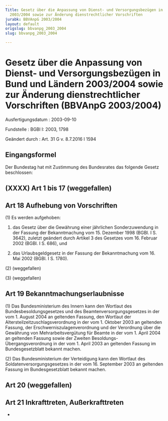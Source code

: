 ```yaml
---
Title: Gesetz über die Anpassung von Dienst- und Versorgungsbezügen in Bund und Ländern
  2003/2004 sowie zur Änderung dienstrechtlicher Vorschriften
jurabk: BBVAnpG 2003/2004
layout: default
origslug: bbvanpg_2003_2004
slug: bbvanpg_2003_2004

---
```


# Gesetz über die Anpassung von Dienst- und Versorgungsbezügen in Bund und Ländern 2003/2004 sowie zur Änderung dienstrechtlicher Vorschriften (BBVAnpG 2003/2004)

Ausfertigungsdatum
:   2003-09-10

Fundstelle
:   BGBl I: 2003, 1798

Geändert durch
:   Art. 31 G v. 8.7.2016 I 1594



## Eingangsformel

Der Bundestag hat mit Zustimmung des Bundesrates das folgende Gesetz
beschlossen:


## (XXXX) Art 1 bis 17 (weggefallen)



## Art 18 Aufhebung von Vorschriften

(1) Es werden aufgehoben:

1.  das Gesetz über die Gewährung einer jährlichen Sonderzuwendung in der
    Fassung der Bekanntmachung vom 15. Dezember 1998 (BGBl. I S. 3642),
    zuletzt geändert durch Artikel 3 des Gesetzes vom 16. Februar 2002
    (BGBl. I S. 686), und


2.  das Urlaubsgeldgesetz in der Fassung der Bekanntmachung vom 16. Mai
    2002 (BGBl. I S. 1780).




(2) (weggefallen)

(3) (weggefallen)


## Art 19 Bekanntmachungserlaubnisse

(1) Das Bundesministerium des Innern kann den Wortlaut des
Bundesbesoldungsgesetzes und des Beamtenversorgungsgesetzes in der vom
1\. August 2004 an geltenden Fassung, den Wortlaut der
Altersteilzeitzuschlagsverordnung in der vom 1. Oktober 2003 an
geltenden Fassung, der Erschwerniszulagenverordnung und der Verordnung
über die Gewährung von Mehrarbeitsvergütung für Beamte in der vom 1.
April 2004 an geltenden Fassung sowie der Zweiten Besoldungs-
Übergangsverordnung in der vom 1. April 2003 an geltenden Fassung im
Bundesgesetzblatt bekannt machen.

(2) Das Bundesministerium der Verteidigung kann den Wortlaut des
Soldatenversorgungsgesetzes in der vom 16. September 2003 an geltenden
Fassung im Bundesgesetzblatt bekannt machen.


## Art 20 (weggefallen)



## Art 21 Inkrafttreten, Außerkrafttreten

-


